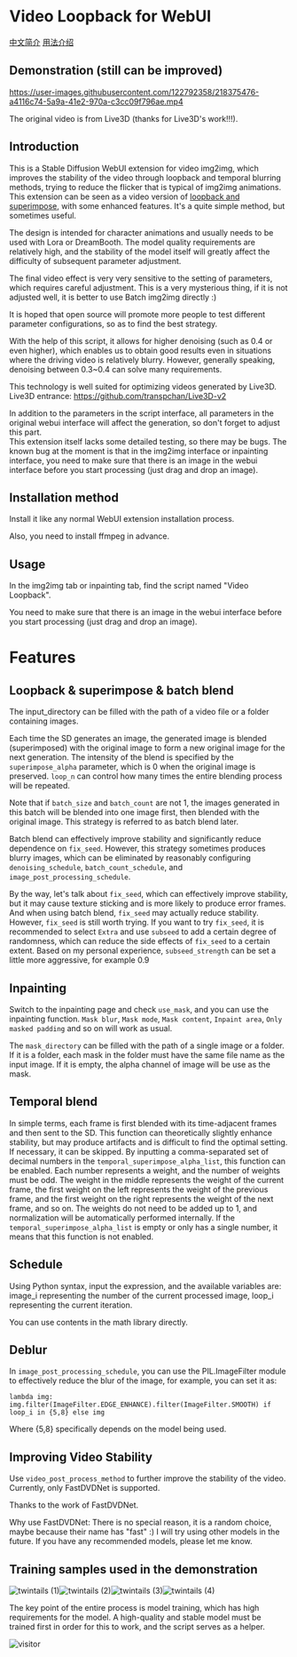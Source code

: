 # Video Loopback for WebUI

[中文简介](https://github.com/fishslot/video_loopback_for_webui/blob/main/README_zh.md)
[用法介绍](https://github.com/fishslot/video_loopback_for_webui/wiki)

## Demonstration (still can be improved)

https://user-images.githubusercontent.com/122792358/218375476-a4116c74-5a9a-41e2-970a-c3cc09f796ae.mp4

The original video is from Live3D (thanks for Live3D's work!!!).

## Introduction

This is a Stable Diffusion WebUI extension for video img2img, which improves the stability of the video through loopback and temporal blurring methods, 
trying to reduce the flicker that is typical of img2img animations. 
This extension can be seen as a video version of [loopback and superimpose](https://github.com/DiceOwl/StableDiffusionStuff/blob/main/loopback_superimpose.py), 
with some enhanced features. It's a quite simple method, but sometimes useful.

The design is intended for character animations and usually needs to be used with Lora or DreamBooth. 
The model quality requirements are relatively high, and the stability of the model itself will greatly affect the difficulty of subsequent parameter adjustment.

The final video effect is very very sensitive to the setting of parameters, which requires careful adjustment. 
This is a very mysterious thing, if it is not adjusted well, it is better to use Batch img2img directly :)

It is hoped that open source will promote more people to test different parameter configurations, so as to find the best strategy.

With the help of this script, it allows for higher denoising (such as 0.4 or even higher), which enables us to obtain good results even in situations where the driving video is relatively blurry. However, generally speaking, denoising between 0.3~0.4 can solve many requirements.

This technology is well suited for optimizing videos generated by Live3D. Live3D entrance: https://github.com/transpchan/Live3D-v2

In addition to the parameters in the script interface, all parameters in the original webui interface will affect the generation, so don't forget to adjust this part.
<br>
This extension itself lacks some detailed testing, so there may be bugs.
The known bug at the moment is that in the img2img interface or inpainting interface, you need to make sure that there is an image in the webui interface before you start processing (just drag and drop an image).



## Installation method

Install it like any normal WebUI extension installation process.

Also, you need to install ffmpeg in advance.

## Usage

In the img2img tab or inpainting tab, find the script named "Video Loopback".

You need to make sure that there is an image in the webui interface before you start processing (just drag and drop an image).

# Features
## Loopback & superimpose & batch blend
The input_directory can be filled with the path of a video file or a folder containing images.

Each time the SD generates an image, 
the generated image is blended (superimposed) with the original image to form a new original image for the next generation. 
The intensity of the blend is specified by the `superimpose_alpha` parameter, 
which is 0 when the original image is preserved. 
`loop_n` can control how many times the entire blending process will be repeated.

Note that if `batch_size` and `batch_count` are not 1, 
the images generated in this batch will be blended into one image first, then blended with the original image. 
This strategy is referred to as batch blend later.

Batch blend can effectively improve stability and significantly reduce dependence on `fix_seed`. 
However, this strategy sometimes produces blurry images, 
which can be eliminated by reasonably configuring `denoising_schedule`, `batch_count_schedule`, and `image_post_processing_schedule`.

By the way, let's talk about `fix_seed`, which can effectively improve stability, 
but it may cause texture sticking and is more likely to produce error frames. 
And when using batch blend, `fix_seed` may actually reduce stability. 
However, `fix_seed` is still worth trying. If you want to try `fix_seed`, 
it is recommended to select `Extra` and use `subseed` to add a certain degree of randomness, 
which can reduce the side effects of `fix_seed` to a certain extent. Based on my personal experience, 
`subseed_strength` can be set a little more aggressive, for example 0.9 

## Inpainting
Switch to the inpainting page and check `use_mask`, and you can use the inpainting function. 
`Mask blur`, `Mask mode`, `Mask content`, `Inpaint area`, `Only masked padding` and so on will work as usual.

The `mask_directory` can be filled with the path of a single image or a folder. 
If it is a folder, each mask in the folder must have the same file name as the input image.
If it is empty, the alpha channel of image will be use as the mask.

## Temporal blend
In simple terms, each frame is first blended with its time-adjacent frames and then sent to the SD. 
This function can theoretically slightly enhance stability, but may produce artifacts and is difficult to find the optimal setting. 
If necessary, it can be skipped. 
By inputting a comma-separated set of decimal numbers in the `temporal_superimpose_alpha_list`, this function can be enabled. 
Each number represents a weight, and the number of weights must be odd. 
The weight in the middle represents the weight of the current frame, 
the first weight on the left represents the weight of the previous frame, 
and the first weight on the right represents the weight of the next frame, and so on. 
The weights do not need to be added up to 1, and normalization will be automatically performed internally. 
If the `temporal_superimpose_alpha_list` is empty or only has a single number, it means that this function is not enabled.

## Schedule

Using Python syntax, input the expression, and the available variables are: image_i representing the number of the current processed image, 
loop_i representing the current iteration. 

You can use contents in the math library directly.

## Deblur
In `image_post_processing_schedule`, you can use the PIL.ImageFilter module to effectively reduce the blur of the image, for example, you can set it as:

```
lambda img: img.filter(ImageFilter.EDGE_ENHANCE).filter(ImageFilter.SMOOTH) if loop_i in {5,8} else img
```

Where {5,8} specifically depends on the model being used.

## Improving Video Stability

Use `video_post_process_method` to further improve the stability of the video. Currently, only FastDVDNet is supported.

Thanks to the work of FastDVDNet.

Why use FastDVDNet: There is no special reason, it is a random choice, maybe because their name has "fast" :) 
I will try using other models in the future. If you have any recommended models, please let me know.

## Training samples used in the demonstration

![twintails (1)](https://user-images.githubusercontent.com/122792358/212681343-c0665891-6467-4bf2-a9d7-3deb1f72d1a9.png)![twintails (2)](https://user-images.githubusercontent.com/122792358/212681349-adf69c2c-0523-438c-ac13-c9ed1f09dffd.png)![twintails (3)](https://user-images.githubusercontent.com/122792358/212681351-12a437f4-d3b6-438a-a619-555aed1a82f3.png)![twintails (4)](https://user-images.githubusercontent.com/122792358/212681355-ef454e45-b349-4080-8245-9aac3b8f8126.png)


The key point of the entire process is model training, which has high requirements for the model. A high-quality and stable model must be trained first in order for this to work, and the script serves as a helper.

![visitor](https://count.getloli.com/get/@video_loopback)

